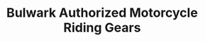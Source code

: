 ---
title: "Bulwark Authorized Motorcycle Riding Gears"
url: /bengaluru/bulwark-authorized-motorcycle-riding-gears/
shop: motorcycle
---